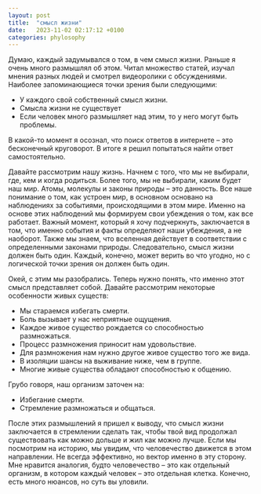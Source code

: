 ```yaml
---
layout: post
title:  "смысл жизни"
date:   2023-11-02 02:17:12 +0100
categories: phylosophy
---
```

Думаю, каждый задумывался о том, в чем смысл жизни. Раньше я очень много размышлял об этом. Читал множество статей, изучал мнения разных людей и смотрел видеоролики с обсуждениями. Наиболее запоминающиеся точки зрения были следующими:

- У каждого свой собственный смысл жизни.
- Смысла жизни не существует
- Если человек много размышляет над этим, то у него могут быть проблемы.

В какой-то момент я осознал, что поиск ответов в интернете – это бесконечный круговорот. В итоге я решил попытаться найти ответ самостоятельно.

Давайте рассмотрим нашу жизнь. Начнем с того, что мы не выбирали, где, кем и когда родиться. Более того, мы не выбирали, каким будет наш мир. Атомы, молекулы и законы природы – это данность. Все наше понимание о том, как устроен мир, в основном основано на наблюдениях за событиями, происходящими в этом мире. Именно на основе этих наблюдений мы формируем свои убеждения о том, как все работает. Важный момент, который я хочу подчеркнуть, заключается в том, что именно события и факты определяют наши убеждения, а не наоборот. Также мы знаем, что вселенная действует в соответствии с определенными законами природы. Следовательно, смысл жизни должен быть один. Каждый, конечно, может верить во что угодно, но с логической точки зрения он должен быть один.

Окей, с этим мы разобрались. Теперь нужно понять, что именно этот смысл представляет собой. Давайте рассмотрим некоторые особенности живых существ:

- Мы стараемся избегать смерти.
- Боль вызывает у нас неприятные ощущения.
- Каждое живое существо рождается со способностью размножаться.
- Процесс размножения приносит нам удовольствие.
- Для размножения нам нужно другое живое существо того же вида.
- В изоляции шансы на выживание ниже, чем в группе.
- Многие живые существа обладают способностью к общению.

Грубо говоря, наш организм заточен на:
- Избегание смерти.
- Стремление размножаться и общаться.

После этих размышлений я пришел к выводу, что смысл жизни заключается в стремлении сделать так, чтобы твой вид продолжал существовать как можно дольше и жил как можно лучше. Если мы посмотрим на историю, мы увидим, что человечество движется в этом направлении. Не всегда эффективно, но вектор именно в эту сторону. Мне нравится аналогия, будто человечество – это как отдельный организм, в котором каждый человек – это отдельная клетка. Конечно, есть много нюансов, но суть вы уловили.